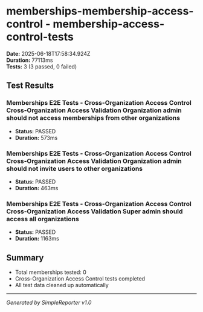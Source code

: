 # memberships-membership-access-control - membership-access-control-tests

**Date:** 2025-06-18T17:58:34.924Z  
**Duration:** 77113ms  
**Tests:** 3 (3 passed, 0 failed)

## Test Results


### Memberships E2E Tests - Cross-Organization Access Control Cross-Organization Access Validation Organization admin should not access memberships from other organizations
- **Status:** PASSED
- **Duration:** 573ms



### Memberships E2E Tests - Cross-Organization Access Control Cross-Organization Access Validation Organization admin should not invite users to other organizations
- **Status:** PASSED
- **Duration:** 463ms



### Memberships E2E Tests - Cross-Organization Access Control Cross-Organization Access Validation Super admin should access all organizations
- **Status:** PASSED
- **Duration:** 1163ms



## Summary

- Total memberships tested: 0
- Cross-Organization Access Control tests completed
- All test data cleaned up automatically

---
*Generated by SimpleReporter v1.0*
